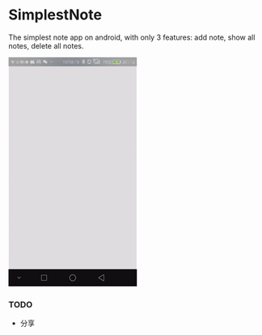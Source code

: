 # SimplestNote
The simplest note app on android, with only 3 features: add note, show all notes, delete all notes.

![snap](https://raw.githubusercontent.com/zYeoman/SimplestNote/master/snap.gif)

### TODO
* 分享
